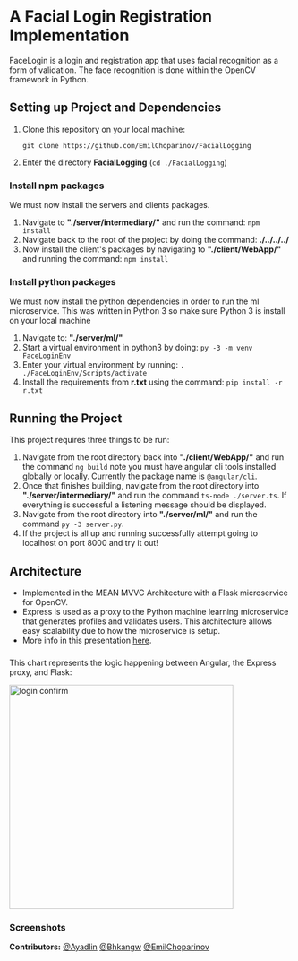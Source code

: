 # A Facial Login Registration Implementation
FaceLogin is a login and registration app that uses facial recognition as a form of validation. The face recognition is done within the OpenCV framework in Python.

## Setting up Project and Dependencies
1. Clone this repository on your local machine:


    `git clone https://github.com/EmilChoparinov/FacialLogging`

2. Enter the directory **FacialLogging** (`cd ./FacialLogging`)

### Install npm packages
We must now install the servers and clients packages.

1. Navigate to **"./server/intermediary/"** and run the command: `npm install`
2. Navigate back to the root of the project by doing the command: **./../../../**
3. Now install the client's packages by navigating to **"./client/WebApp/"** and running the command: `npm install`

### Install python packages
We must now install the python dependencies in order to run the ml microservice. This was written in Python 3 so make sure Python 3
is install on your local machine
1. Navigate to: **"./server/ml/"**
2. Start a virtual environment in python3 by doing: `py -3 -m venv FaceLoginEnv`
3. Enter your virtual environment by running: `. ./FaceLoginEnv/Scripts/activate`
4. Install the requirements from **r.txt** using the command: `pip install -r r.txt`

## Running the Project
This project requires three things to be run:
1. Navigate from the root directory back into **"./client/WebApp/"** and run the command `ng build` note you must have angular cli tools installed globally or locally. Currently the package name is `@angular/cli`.
2. Once that finishes building, navigate from the root directory into **"./server/intermediary/"** and run the command `ts-node ./server.ts`. If everything is successful a listening message should be displayed.
3. Navigate from the root directory into **"./server/ml/"** and run the command `py -3 server.py`.
4. If the project is all up and running successfully attempt going to localhost on port 8000 and try it out!

## Architecture
- Implemented in the MEAN MVVC Architecture with a Flask microservice for OpenCV.
- Express is used as a proxy to the Python machine learning microservice that generates profiles and validates users. This architecture allows easy scalability due to how the microservice is setup.
- More info in this presentation [here](https://github.com/EmilChoparinov/FacialLogging/#).

###

This chart represents the logic happening between Angular, the Express proxy, and Flask:

<img src="https://i.imgur.com/mdqFSuz.png" alt="login confirm" width=400>

### Screenshots

**Contributors:** [@Ayadlin](https://github.com/ayadlin) [@Bhkangw](https://github.com/bhkangw) [@EmilChoparinov](https://github.com/EmilChoparinov/)
